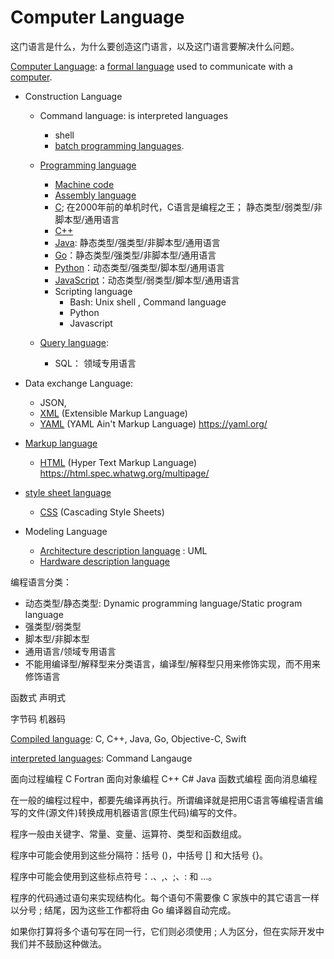 # Computer Language

这门语言是什么，为什么要创造这门语言，以及这门语言要解决什么问题。

[Computer Language](https://www.wikiwand.com/en/Computer_language):  a [formal language](https://www.wikiwand.com/en/Formal_language) used to communicate with a [computer](https://www.wikiwand.com/en/Computer).

* Construction Language

  * Command language: is interpreted languages

    * shell
    * [batch programming languages](https://www.wikiwand.com/en/Batch_programming_language).
  * [Programming language](https://www.wikiwand.com/en/Programming_language)
  
    * [Machine code](https://www.wikiwand.com/en/Machine_code)
    * [Assembly language](https://www.wikiwand.com/en/Assembly_language)
    * [C](https://www.wikiwand.com/en/C_(programming_language)); 在2000年前的单机时代，C语言是编程之王； 静态类型/弱类型/非脚本型/通用语言
    * [C++](https://www.wikiwand.com/en/C++)
    * [Java](https://www.wikiwand.com/en/Java_(programming_language)): 静态类型/强类型/非脚本型/通用语言
    * [Go](https://www.wikiwand.com/en/Go_(programming_language))：静态类型/强类型/非脚本型/通用语言
    * [Python](https://www.wikiwand.com/en/Python_(programming_language))：动态类型/强类型/脚本型/通用语言
    * [JavaScript](https://www.wikiwand.com/en/JavaScript)：动态类型/弱类型/脚本型/通用语言
    * Scripting language
      * Bash: Unix shell , Command language
      * Python
      * Javascript
  * [Query language](https://www.wikiwand.com/en/Query_language): 
    * SQL： 领域专用语言
* Data exchange Language: 

  * JSON, 
  * [XML](https://www.wikiwand.com/en/XML) (Extensible Markup Language)
  * [YAML](https://www.wikiwand.com/en/YAML) (YAML Ain't Markup Language) https://yaml.org/
* [Markup language](https://www.wikiwand.com/en/Markup_language)

  * [HTML](https://www.wikiwand.com/en/HTML) (Hyper Text Markup Language) https://html.spec.whatwg.org/multipage/
* [style sheet language](https://www.wikiwand.com/en/Style_sheet_language)

  * [CSS](https://www.wikiwand.com/en/CSS) (Cascading Style Sheets)
* Modeling Language

  * [Architecture description language](https://www.wikiwand.com/en/Architecture_description_language) : UML
  * [Hardware description language](https://www.wikiwand.com/en/Hardware_description_language)



编程语言分类：

* 动态类型/静态类型: Dynamic programming language/Static program language 
* 强类型/弱类型
* 脚本型/非脚本型
* 通用语言/领域专用语言
* 不能用编译型/解释型来分类语言，编译型/解释型只用来修饰实现，而不用来修饰语言



函数式 声明式

字节码 机器码

[Compiled language](https://www.wikiwand.com/en/Compiled_language): C, C++, Java, Go, Objective-C, Swift

[interpreted languages](https://www.wikiwand.com/en/Interpreted_language): Command Langauge




面向过程编程
C
Fortran
面向对象编程
C++
C#
Java
函数式编程
面向消息编程



在一般的编程过程中，都要先编译再执行。所谓编译就是把用C语言等编程语言编写的文件(源文件)转换成用机器语言(原生代码)编写的文件。









程序一般由关键字、常量、变量、运算符、类型和函数组成。

程序中可能会使用到这些分隔符：括号 ()，中括号 [] 和大括号 {}。

程序中可能会使用到这些标点符号：.、,、;、: 和 …。

程序的代码通过语句来实现结构化。每个语句不需要像 C 家族中的其它语言一样以分号 ; 结尾，因为这些工作都将由 Go 编译器自动完成。

如果你打算将多个语句写在同一行，它们则必须使用 ; 人为区分，但在实际开发中我们并不鼓励这种做法。



## 
